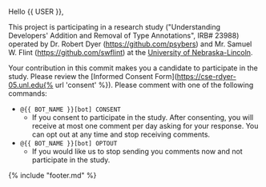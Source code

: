 Hello {{ USER }},

This project is participating in a research study ("Understanding Developers' Addition and Removal of Type Annotations", IRB# 23988) operated by Dr. Robert Dyer (https://github.com/psybers) and Mr. Samuel W. Flint (https://github.com/swflint) at the [University of Nebraska-Lincoln](https://unl.edu/).

Your contribution in this commit makes you a candidate to participate in the study. Please review the [Informed Consent Form](https://cse-rdyer-05.unl.edu{% url 'consent' %}).  Please comment with one of the following commands:

* `@{{ BOT_NAME }}[bot] CONSENT`
  * If you consent to participate in the study.  After consenting, you will receive at most one comment per day asking for your response.  You can opt out at any time and stop receiving comments.
* `@{{ BOT_NAME }}[bot] OPTOUT`
  * If you would like us to stop sending you comments now and not participate in the study.

{% include "footer.md" %}
